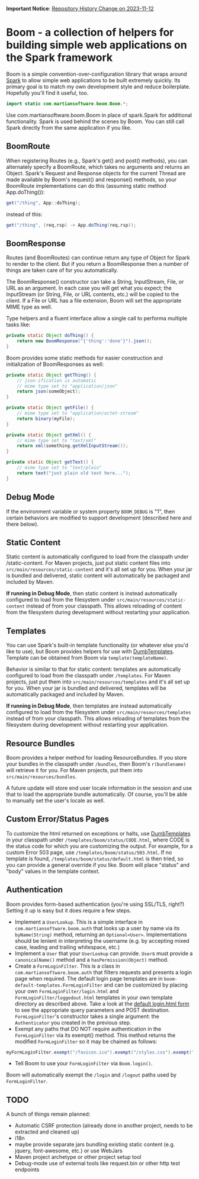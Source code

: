 **Important Notice**: [Repository History Change on 2023-11-12](./NOTICES.md#repository-history-change---2023-11-12)

# Boom - a collection of helpers for building simple web applications on the Spark framework

Boom is a simple convention-over-configuration library that wraps around [Spark](http://sparkjava.com) to allow simple web applications to be built extremely quickly.  Its primary goal is to match my own development style and reduce boilerplate.  Hopefully you'll find it useful, too.

```java
import static com.martiansoftware.boom.Boom.*;
```
Use com.martiansoftware.boom.Boom in place of spark.Spark for additional functionality.  Spark is used behind the scenes by Boom.  You can still call Spark directly from the same application if you like.



## BoomRoute

When registering Routes (e.g., Spark's get() and post() methods), you can alternately specify a BoomRoute, which takes no arguments and returns an Object.  Spark's Request and Response objects for the current Thread are made available by Boom's request() and response() methods, so your BoomRoute implementations can do this (assuming static method App.doThing()):

```java
get("/thing", App::doThing);
```

instead of this:
```java
get("/thing", (req,rsp) -> App.doThing(req,rsp));
```

## BoomResponse

Routes (and BoomRoutes) can continue return any type of Object for Spark to render to the client.  But if you return a BoomResponse then a number of things are taken care of for you automatically.

The BoomResponse() constructor can take a String, InputStream, File, or URL as an argument.  In each case you will get what you expect; the InputStream (or String, File, or URL contents, etc.) will be copied to the client.  If a File or URL has a file extension, Boom will set the appropriate MIME type as well.

Type helpers and a fluent interface allow a single call to performa multiple tasks like:
```java
private static Object doThing() {
	return new BoomResponse("{'thing':'done'}").json();
}
```

Boom provides some static methods for easier construction and initialization of BoomResponses as well:
```java
private static Object getThing() {
	// json-ification is automatic
	// mime type set to "application/json"
	return json(someObject);
}
```

```java
private static Object getFile() {
	// mime type set to "application/octet-stream"
	return binary(myFile);
}
```

```java
private static Object getXml() {
	// mime type set to "text/xml"
	return xml(something.getXmlInputStream());
}
```

```java
private static Object getText() {
	// mime type set to "text/plain"
	return text("just plain old text here...");
}
```

## Debug Mode

If the environment variable or system property `BOOM_DEBUG` is "1", then certain behaviors are modified to support development (described here and there below).

## Static Content

Static content is automatically configured to load from the classpath under /static-content.  For Maven projects, just put static content files into `src/main/resources/static-content` and it's all set up for you.  When your jar is bundled and delivered, static content will automatically be packaged and included by Maven.

**If running in Debug Mode**, then static content is instead automatically configured to load from the filesystem under `src/main/resources/static-content` instead of from your classpath.  This allows reloading of content from the filesystem during development without restarting your application.

## Templates

You can use Spark's built-in template functionality (or whatever else you'd like to use), but Boom provides helpers for use with [DumbTemplates](https://github.com/martylamb/dumbtemplates).  Template can be obtained from Boom via `template(templateName)`.

Behavior is similar to that for static content: templates are automatically configured to load from the classpath under `/templates`.  For Maven projects, just put them into `src/main/resources/templates` and it's all set up for you.  When your jar is bundled and delivered, templates will be automatically packaged and included by Maven.

**If running in Debug Mode**, then templates are instead automatically configured to load from the filesystem under `src/main/resources/templates` instead of from your classpath.  This allows reloading of templates from the filesystem during development without restarting your application.

## Resource Bundles

Boom provides a helper method for loading ResourceBundles.  If you store your bundles in the classpath under `/bundles`, then Boom's `r(bundlename)` will retrieve it for you.  For Maven projects, put them into `src/main/resources/bundles`.

A future update will store end user locale information in the session and use that to load the appropriate bundle automatically.  Of course, you'll be able to manually set the user's locale as well.

## Custom Error/Status Pages

To customize the html returned on exceptions or halts, use [DumbTemplates](https://github.com/martylamb/dumbtemplates) in your classpath under `/templates/boom/status/CODE.html`, where CODE is the status code for which you are customizing the output.  For example, for a custom Error 503 page, use `/templates/boom/status/503.html`.  If no template is found, `/templates/boom/status/default.html` is then tried, so you can provide a general override if you like.  Boom will place "status" and "body" values in the template context.

## Authentication

Boom provides form-based authentication (you're using SSL/TLS, right?)  Setting it up is easy but it does require a few steps.

  * Implement a `UserLookup`.  This is a simple interface in `com.martiansoftware.boom.auth` that looks up a user by name via its `byName(String)` method, returning an `Optional<User>`.  Implementations should be lenient in interpreting the username (e.g. by accepting mixed case, leading and trailing whitespace, etc.)
  * Implement a `User` that your `UserLookup` can provide.  `User`s must provide a `canonicalName()` method and a `hasPermission(Object)` method.
  * Create a `FormLoginFilter`.  This is a class in `com.martiansoftware.boom.auth` that filters requests and presents a login page when required.  The default login page templates are in `boom-default-templates.FormLoginFilter` and can be customized by placing your own `FormLoginFilter/login.html` and `FormLoginFilter/loggedout.html` templates in your own template directory as described above.  Take a look at the [default login.html form](https://github.com/martylamb/boom/blob/master/src/main/resources/boom-default-templates/FormAuthFilter/login.html) to see the appropriate query parameters and POST destination.  `FormLoginFilter`'s constructor takes a single argument: the `Authenticator` you created in the previous step.
  * Exempt any paths that DO NOT require authentication in the `FormLoginFilter` via its exempt() method.  This method returns the modified `FormLoginFilter` so it may be chained as follows:
```java
myFormLoginFilter.exempt("/favicon.ico").exempt("/styles.css").exempt("/images/logo.png");
```
  * Tell Boom to use your `FormLoginFilter` via `Boom.login()`.

Boom will automatically exempt the `/login` and `/logout` paths used by `FormLoginFilter`.

## TODO

A bunch of things remain planned:

  * Automatic CSRF protection (already done in another project, needs to be extracted and cleaned up)
  * i18n
  * maybe provide separate jars bundling existing static content (e.g. jquery, font-awesome, etc.) or use WebJars
  * Maven project archetype or other project setup tool
  * Debug-mode use of external tools like request.bin or other http test endpoints
  
